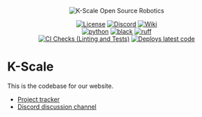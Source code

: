 <p align="center">
  <picture>
    <img alt="K-Scale Open Source Robotics" src="https://media.kscale.dev/kscale-open-source-header.png" style="max-width: 100%;">
  </picture>
</p>

<div align="center">

[![License](https://img.shields.io/badge/license-MIT-green)](https://github.com/kscalelabs/ksim/blob/main/LICENSE)
[![Discord](https://img.shields.io/discord/1224056091017478166)](https://discord.gg/k5mSvCkYQh)
[![Wiki](https://img.shields.io/badge/wiki-humanoids-black)](https://humanoids.wiki)
<br />
[![python](https://img.shields.io/badge/-Python_3.11-blue?logo=python&logoColor=white)](https://github.com/pre-commit/pre-commit)
[![black](https://img.shields.io/badge/Code%20Style-Black-black.svg?labelColor=gray)](https://black.readthedocs.io/en/stable/)
[![ruff](https://img.shields.io/badge/Linter-Ruff-red.svg?labelColor=gray)](https://github.com/charliermarsh/ruff)
<br />
[![CI Checks (Linting and Tests)](https://github.com/kscalelabs/store/actions/workflows/test.yml/badge.svg)](https://github.com/kscalelabs/store/actions/workflows/test.yml)
[![Deploys latest code](https://github.com/kscalelabs/store/actions/workflows/deploy.yml/badge.svg)](https://github.com/kscalelabs/store/actions/workflows/deploy.yml)

</div>

# K-Scale

This is the codebase for our website.

- [Project tracker](https://github.com/orgs/kscalelabs/projects/8/views/1)
- [Discord discussion channel](https://discord.gg/kscale)
